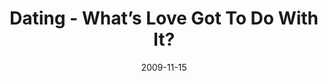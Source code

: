 ---
title: "Dating - What’s Love Got To Do With It?"
speaker: "Alex Chu"
date: "2009-11-15"
sermonUrl: "//35.190.93.184/sermons/20091115_sunday_alex_chu_dating_whats_love_got_to_do_with_it.mp3"
---